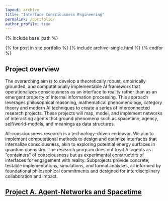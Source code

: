 ```yaml
---
layout: archive
title: "Interface Consciousness Engineering"
permalink: /portfolio/
author_profile: true
---
```


{% include base_path %}


{% for post in site.portfolio %}
  {% include archive-single.html %}
{% endfor %}

## Project overview
The overarching aim is to develop a theoretically robust, empirically grounded, and computationally implementable AI framework that operationalizes consciousness as an interface to reality rather than as an emergent property of internal information processing. This approach leverages philosophical reasoning, mathematical phenomenology, category theory and modern AI techniques to create a series of interconnected research projects. These projects will map, model, and implement networks of interacting agents that ground phenomena such as spacetime, agency, self/world-models, and meanings as data structures.

AI-consciousness research is a technology–driven endeavor. We aim to implement computational methods to design and optimize interfaces that internalize consciousness, akin to exploring potential energy surfaces in quantum chemistry. The research program does not treat AI agents as “containers” of consciousness but as experimental constructors of interfaces for engagement with reality. Subprojects provide concrete, testable implementations, simulations, and formal analyses, all informed by foundational philosophical commitments and designed for interdisciplinary collaboration and impact.

## [Project A. Agent-Networks and Spacetime](https://doi.org/10.31234/osf.io/bhj9t_v1)
